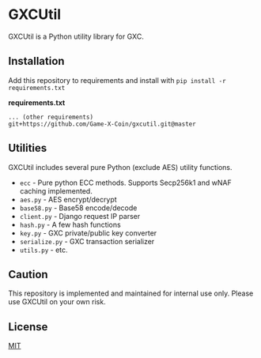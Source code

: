 # GXCUtil

GXCUtil is a Python utility library for GXC.

## Installation

Add this repository to requirements and install with `pip install -r requirements.txt`

**requirements.txt**
```
... (other requirements)
git+https://github.com/Game-X-Coin/gxcutil.git@master
```

## Utilities

GXCUtil includes several pure Python (exclude AES) utility functions.

- `ecc` - Pure python ECC methods. Supports Secp256k1 and wNAF caching implemented.
- `aes.py` - AES encrypt/decrypt
- `base58.py` - Base58 encode/decode
- `client.py` - Django request IP parser
- `hash.py` - A few hash functions
- `key.py` - GXC private/public key converter
- `serialize.py` - GXC transaction serializer
- `utils.py` - etc.

## Caution

This repository is implemented and maintained for internal use only.
Please use GXCUtil on your own risk.

## License

[MIT](./LICENSE)
